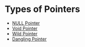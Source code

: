 # Types of Pointers

- [NULL Pointer](NULL_Pointer.md)
- [Void Pointer](Void_Pointer.md)
- [Wild Pointer](Wild_Pointer.md)
- [Dangling Pointer](Dangling_Pointer.md)
